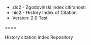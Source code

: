 * zic2 - Zgodovinski index citiranosti
* hic2 - History Index of Citation
* Version: 2.0
Test

====

History citation index Repository
